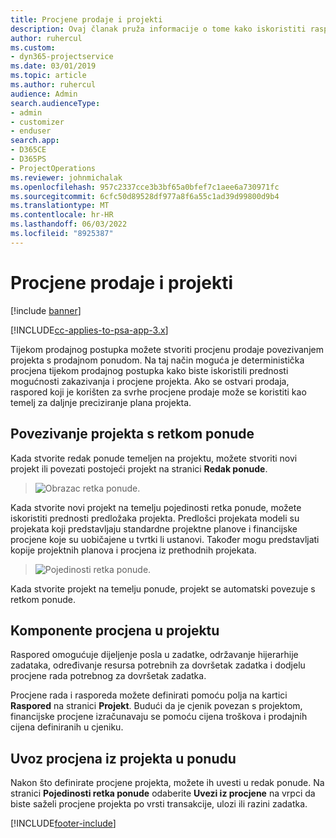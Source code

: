 ```yaml
---
title: Procjene prodaje i projekti
description: Ovaj članak pruža informacije o tome kako iskoristiti raspored i procjene u procesu prodaje.
author: ruhercul
ms.custom:
- dyn365-projectservice
ms.date: 03/01/2019
ms.topic: article
ms.author: ruhercul
audience: Admin
search.audienceType:
- admin
- customizer
- enduser
search.app:
- D365CE
- D365PS
- ProjectOperations
ms.reviewer: johnmichalak
ms.openlocfilehash: 957c2337cce3b3bf65a0bfef7c1aee6a730971fc
ms.sourcegitcommit: 6cfc50d89528df977a8f6a55c1ad39d99800d9b4
ms.translationtype: MT
ms.contentlocale: hr-HR
ms.lasthandoff: 06/03/2022
ms.locfileid: "8925387"
---
```

# <a name="sales-estimates-and-projects"></a>Procjene prodaje i projekti

[!include [banner](../includes/psa-now-project-operations.md)]

[!INCLUDE[cc-applies-to-psa-app-3.x](../includes/cc-applies-to-psa-app-3x.md)]

Tijekom prodajnog postupka možete stvoriti procjenu prodaje povezivanjem projekta s prodajnom ponudom. Na taj način moguća je deterministička procjena tijekom prodajnog postupka kako biste iskoristili prednosti mogućnosti zakazivanja i procjene projekta. Ako se ostvari prodaja, raspored koji je korišten za svrhe procjene prodaje može se koristiti kao temelj za daljnje preciziranje plana projekta.

## <a name="linking-a-project-to-a-quote-line"></a>Povezivanje projekta s retkom ponude

Kada stvorite redak ponude temeljen na projektu, možete stvoriti novi projekt ili povezati postojeći projekt na stranici **Redak ponude**. 

> ![Obrazac retka ponude.](media/project-8.png)
 
Kada stvorite novi projekt na temelju pojedinosti retka ponude, možete iskoristiti prednosti predložaka projekta. Predlošci projekata modeli su projekata koji predstavljaju standardne projektne planove i financijske procjene koje su uobičajene u tvrtki li ustanovi. Također mogu predstavljati kopije projektnih planova i procjena iz prethodnih projekata.

> ![Pojedinosti retka ponude.](media/project-9.png)
  
Kada stvorite projekt na temelju ponude, projekt se automatski povezuje s retkom ponude.

## <a name="components-of-estimates-in-a-project"></a>Komponente procjena u projektu

Raspored omogućuje dijeljenje posla u zadatke, održavanje hijerarhije zadataka, određivanje resursa potrebnih za dovršetak zadatka i dodjelu procjene rada potrebnog za dovršetak zadatka.

Procjene rada i rasporeda možete definirati pomoću polja na kartici **Raspored** na stranici **Projekt**. Budući da je cjenik povezan s projektom, financijske procjene izračunavaju se pomoću cijena troškova i prodajnih cijena definiranih u cjeniku.

## <a name="importing-estimates-from-a-project-into-a-quote"></a>Uvoz procjena iz projekta u ponudu

Nakon što definirate procjene projekta, možete ih uvesti u redak ponude. Na stranici **Pojedinosti retka ponude** odaberite **Uvezi iz procjene** na vrpci da biste saželi procjene projekta po vrsti transakcije, ulozi ili razini zadatka.


[!INCLUDE[footer-include](../includes/footer-banner.md)]
